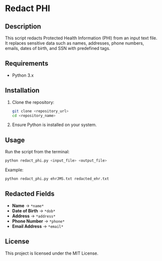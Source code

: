 # Redact PHI

## Description

This script redacts Protected Health Information (PHI) from an input text file. It replaces sensitive data such as names, addresses, phone numbers, emails, dates of birth, and SSN with predefined tags.

## Requirements

- Python 3.x

## Installation

1. Clone the repository:
   ```bash
   git clone <repository_url>
   cd <repository_name>
   ```
2. Ensure Python is installed on your system.

## Usage

Run the script from the terminal:

```bash
python redact_phi.py <input_file> <output_file>
```

Example:

```bash
python redact_phi.py ehrJMS.txt redacted_ehr.txt
```

## Redacted Fields

- **Name** → `*name*`
- **Date of Birth** → `*dob*`
- **Address** → `*address*`
- **Phone Number** → `*phone*`
- **Email Address** → `*email*`

## License

This project is licensed under the MIT License.